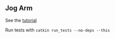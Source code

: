 ## Jog Arm

See the [tutorial](https://ros-planning.github.io/moveit_tutorials/doc/arm_jogging/arm_jogging_tutorial.html)

Run tests with `catkin run_tests --no-deps --this`
